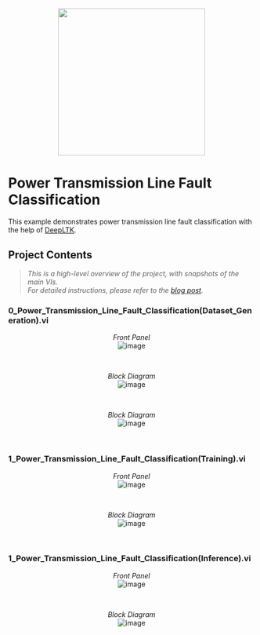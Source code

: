 [DeepLTK]:https://www.ngene.co/deep-learning-toolkit-for-labview
[blog post]:https://www.ngene.co/post/deep-learning-with-labview-tutorial-2-3-power-line-fault-classification

# <p align="center"><img src="https://github.com/user-attachments/assets/680583db-f46a-46e5-a9c0-a1d17e69e6d6" height="300px; object-fit:cover;" /> </p>

# Power Transmission Line Fault Classification

This example demonstrates power transmission line fault classification with the help of [DeepLTK].

## Project Contents

> *This is a high-level overview of the project, with snapshots of the main VIs. <br>For detailed instructions, please refer to the [blog post].*

###  0_Power_Transmission_Line_Fault_Classification(Dataset_Generation).vi

<p align="center">
  <i>Front Panel</i> <br/>
  <img src="https://github.com/user-attachments/assets/471c823f-351e-4678-beea-b6c75fee47d1" alt="image">
</p>

<br/>

<p align="center">
  <i>Block Diagram</i> <br/>
  <img src="https://github.com/user-attachments/assets/b3cc8695-32fa-4e6c-a5fb-618511a42c02" alt="image">
</p>


<br/>

<p align="center">
  <i>Block Diagram</i> <br/>
  <img src="https://github.com/user-attachments/assets/5200bc7d-78a5-4bc7-96bf-1701686ba3a1" alt="image">
</p>

<br/>

### 1_Power_Transmission_Line_Fault_Classification(Training).vi

<p align="center">
  <i>Front Panel</i> <br/>
  <img src="https://github.com/user-attachments/assets/f68697bc-c136-42f1-b43a-263692948920" alt="image">
</p>

<br/>

<p align="center">
  <i>Block Diagram</i> <br/>
  <img src="https://github.com/user-attachments/assets/6f50a617-cd8a-4992-9f63-e7244540ae8f" alt="image">
</p>

<br/>

### 1_Power_Transmission_Line_Fault_Classification(Inference).vi

<p align="center">
  <i>Front Panel</i> <br/>
  <img src="https://github.com/user-attachments/assets/b5b2aa0e-4878-41ad-b5d7-30962cff8649" alt="image">
</p>

<br/>

<p align="center">
  <i>Block Diagram</i> <br/>
  <img src="https://github.com/user-attachments/assets/a45af720-c7bf-4190-b929-5b3a6fc74e83" alt="image">
</p>

<br/>








